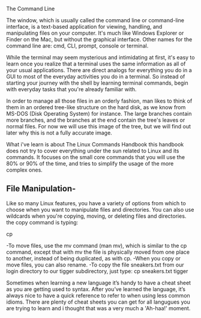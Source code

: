 The Command Line

The window, which is usually called the command line or command-line interface, is a text-based application for viewing, handling, and manipulating files on your computer. It's much like Windows Explorer or Finder on the Mac, but without the graphical interface. Other names for the command line are: cmd, CLI, prompt, console or terminal. 

While the terminal may seem mysterious and intimidating at first, it's easy to learn once you realize that a terminal uses the same information as all of your usual applications. There are direct analogs for everything you do in a GUI to most of the everyday activities you do in a terminal. So instead of starting your journey with the shell by learning terminal commands, begin with everyday tasks that you're already familiar with.

In order to manage all those files in an orderly fashion, man likes to think of them in an ordered tree-like structure on the hard disk, as we know from MS-DOS (Disk Operating System) for instance. The large branches contain more branches, and the branches at the end contain the tree's leaves or normal files. For now we will use this image of the tree, but we will find out later why this is not a fully accurate image.

What i've learn is about The Linux Commands Handbook this handbook does not try to cover everything under the sun related to Linux and its commands. It focuses on the small core commands that you will use the 80% or 90% of the time, and tries to simplify the usage of the more complex ones.

## File Manipulation- 
Like so many Linux features, you have a variety of options from which to choose when you want to manipulate files and directories. You can also use wildcards when you're copying, moving, or deleting files and directories.
the copy command is typing:

cp <source> <destination>

-To move files, use the mv command (man mv), which is similar to the cp command, except that with mv the file is physically moved from one place to another, instead of being duplicated, as with cp.
-When you copy or move files, you can also rename.
-To copy the file sneakers.txt from our login directory to our tigger subdirectory, just type:
cp sneakers.txt tigger

Sometimes when learning a new language it’s handy to have a cheat sheet as you are getting used to syntax. After you’ve learned the language, it’s always nice to have a quick reference to refer to when using less common idioms. There are plenty of cheat sheets you can get for all langugues you are trying to learn and i thought that was a very much a 'Ah-haa!' moment.